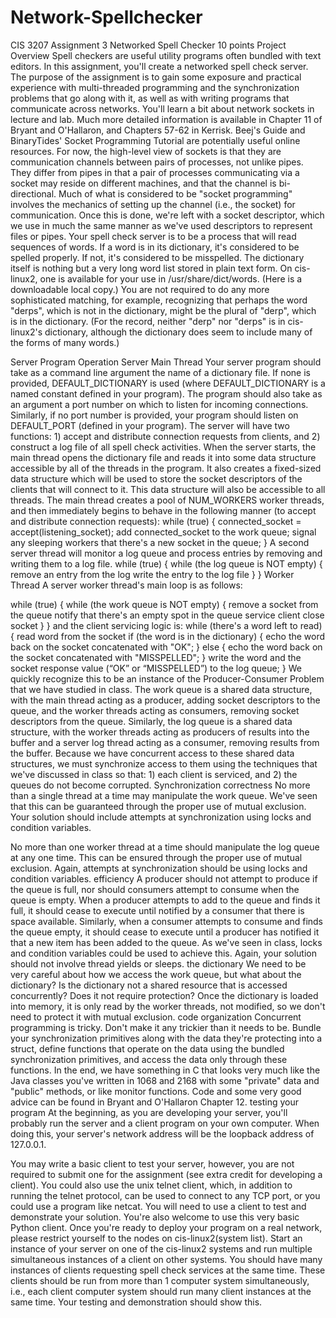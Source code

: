 # Network-Spellchecker

CIS 3207 Assignment 3 Networked Spell Checker
10 points
Project Overview
Spell checkers are useful utility programs often bundled with text editors. In this assignment, you'll create a networked spell check server. The purpose of the assignment is to gain some exposure and practical experience with multi-threaded programming and the synchronization problems that go along with it, as well as with writing programs that communicate across networks.
You'll learn a bit about network sockets in lecture and lab. Much more detailed information is available in Chapter 11 of Bryant and O'Hallaron, and Chapters 57-62 in Kerrisk. Beej's Guide and BinaryTides' Socket Programming Tutorial are potentially useful online resources.
For now, the high-level view of sockets is that they are communication channels between pairs of processes, not unlike pipes. They differ from pipes in that a pair of processes communicating via a socket may reside on different machines, and that the channel is bi-directional.
Much of what is considered to be "socket programming" involves the mechanics of setting up the channel (i.e., the socket) for communication. Once this is done, we're left with a socket descriptor, which we use in much the same manner as we've used descriptors to represent files or pipes.
Your spell check server is to be a process that will read sequences of words. If a word is in its dictionary, it's considered to be spelled properly. If not, it's considered to be misspelled. The dictionary itself is nothing but a very long word list stored in plain text form. On cis-linux2, one is available for your use in /usr/share/dict/words.
(Here is a downloadable local copy.) You are not required to do any more sophisticated matching, for example, recognizing that perhaps the word "derps", which is not in the dictionary, might be the plural of "derp", which is in the dictionary. (For the record, neither "derp" nor "derps" is in cis-linux2's dictionary, although the dictionary does seem to include many of the forms of many words.)
   
Server Program Operation
Server Main Thread
Your server program should take as a command line argument the name of a dictionary file. If none is provided, DEFAULT_DICTIONARY is used
(where DEFAULT_DICTIONARY is a named constant defined in your program). The program should also take as an argument a port number on which to listen for incoming connections. Similarly, if no port number is provided, your program should listen on DEFAULT_PORT (defined in your program).
The server will have two functions: 1) accept and distribute connection requests from clients, and 2) construct a log file of all spell check activities.
When the server starts, the main thread opens the dictionary file and reads it into some data structure accessible by all of the threads in the program. It also creates a fixed-sized data structure which will be used to store the socket descriptors of the clients that will connect to it. This data structure will also be accessible to all threads. The main thread creates a pool of NUM_WORKERS worker threads, and then immediately begins to behave in the following manner (to accept and distribute connection requests):
while (true) {
connected_socket = accept(listening_socket);
add connected_socket to the work queue;
signal any sleeping workers that there's a new socket in the queue;
}
A second server thread will monitor a log queue and process entries by removing and writing them to a log file.
while (true) {
while (the log queue is NOT empty) {
remove an entry from the log
write the entry to the log file }
}
Worker Thread
A server worker thread's main loop is as follows:

while (true) {
while (the work queue is NOT empty) {
remove a socket from the queue
notify that there's an empty spot in the queue service client
close socket
} }
and the client servicing logic is:
while (there's a word left to read) { read word from the socket
if (the word is in the dictionary) {
echo the word back on the socket concatenated with "OK"; } else {
echo the word back on the socket concatenated with "MISSPELLED"; }
write the word and the socket response value (“OK” or “MISSPELLED”) to the log queue; }
We quickly recognize this to be an instance of the Producer-Consumer Problem that we have studied in class. The work queue is a shared data structure, with the main thread acting as a producer, adding socket descriptors to the queue, and the worker threads acting as consumers, removing socket descriptors from the queue. Similarly, the log queue is a shared data structure, with the worker threads acting as producers of results into the buffer and a server log thread acting as a consumer, removing results from the buffer. Because we have concurrent access to these shared data structures, we must synchronize access to them using the techniques that we've discussed in class so that: 1) each client is serviced, and 2) the queues do not become corrupted.
Synchronization
correctness
No more than a single thread at a time may manipulate the work queue. We've seen that this can be guaranteed through the proper use of mutual exclusion. Your solution should include attempts at synchronization using locks and condition variables.

No more than one worker thread at a time should manipulate the log queue at any one time. This can be ensured through the proper use of mutual exclusion. Again, attempts at synchronization should be using locks and condition variables.
efficiency
A producer should not attempt to produce if the queue is full, nor should consumers attempt to consume when the queue is empty. When a producer attempts to add to the queue and finds it full, it should cease to execute until notified by a consumer that there is space available. Similarly, when a consumer attempts to consume and finds the queue empty, it should cease to execute until a producer has notified it that a new item has been added to the queue. As we've seen in class, locks and condition variables could be used to achieve this. Again, your solution should not involve thread yields or sleeps.
the dictionary
We need to be very careful about how we access the work queue, but what about the dictionary? Is the dictionary not a shared resource that is accessed concurrently? Does it not require protection?
Once the dictionary is loaded into memory, it is only read by the worker threads, not modified, so we don't need to protect it with mutual exclusion.
code organization
Concurrent programming is tricky. Don't make it any trickier than it needs to be. Bundle your synchronization primitives along with the data they're protecting into a struct, define functions that operate on the data using the bundled synchronization primitives, and access the data only through these functions. In the end, we have something in C that looks very much like the Java classes you've written in 1068 and 2168 with some "private" data and "public" methods, or like monitor functions. Code and some very good advice can be found in Bryant and O'Hallaron Chapter 12.
testing your program
At the beginning, as you are developing your server, you'll probably run the server and a client program on your own computer. When doing this, your server's network address will be the loopback address of 127.0.0.1.

You may write a basic client to test your server, however, you are not required to submit one for the assignment (see extra credit for developing a client). You could also use the unix telnet client, which, in addition to running the telnet protocol, can be used to connect to any TCP port, or you could use a program like netcat. You will need to use a client to test and demonstrate your solution.
You're also welcome to use this very basic Python client.
Once you're ready to deploy your program on a real network, please restrict yourself to the nodes on cis-linux2(system list). Start an instance of your server on one of
the cis-linux2 systems and run multiple simultaneous instances of a client on other systems.
You should have many instances of clients requesting spell check services at the same time. These clients should be run from more than 1 computer system simultaneously, i.e., each client computer system should run many client instances at the same time. Your testing and demonstration should show this.
